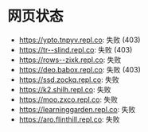 # 网页状态
- https://ypto.tnpyv.repl.co: 失败 (403)
- https://tr--slind.repl.co: 失败 (403)
- https://rows--zixk.repl.co: 失败
- https://deo.babox.repl.co: 失败 (403)
- https://ssd.zockq.repl.co: 失败
- https://k2.shilh.repl.co: 失败
- https://moo.zxco.repl.co: 失败
- https://learninggarden.repl.co: 失败
- https://aro.flinthill.repl.co: 失败
